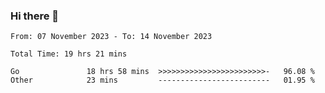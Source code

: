 ### Hi there 👋

<!--
**zhumeme/zhumeme** is a ✨ _special_ ✨ repository because its `README.md` (this file) appears on your GitHub profile.

Here are some ideas to get you started:

- 🔭 I’m currently working on ...
- 🌱 I’m currently learning ...
- 👯 I’m looking to collaborate on ...
- 🤔 I’m looking for help with ...
- 💬 Ask me about ...
- 📫 How to reach me: ...
- 😄 Pronouns: ...
- ⚡ Fun fact: ...
-->

<!--START_SECTION:waka-->

```all_time
From: 07 November 2023 - To: 14 November 2023

Total Time: 19 hrs 21 mins

Go               18 hrs 58 mins  >>>>>>>>>>>>>>>>>>>>>>>>-   96.08 %
Other            23 mins         -------------------------   01.95 %
```

<!--END_SECTION:waka-->
